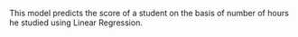 This model predicts the score of a student on the basis of number of hours he studied using Linear Regression.
